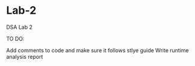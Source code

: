 # Lab-2
DSA Lab 2

TO DO:

Add comments to code and make sure it follows stlye guide
Write runtime analysis report
